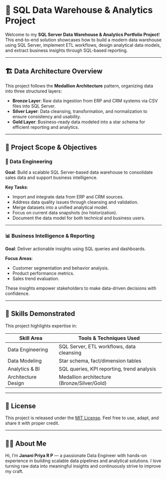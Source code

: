# 🧠 SQL Data Warehouse & Analytics Project

Welcome to my **SQL Server Data Warehouse & Analytics Portfolio Project**!  
This end-to-end solution showcases how to build a modern data warehouse using SQL Server, implement ETL workflows, design analytical data models, and extract business insights through SQL-based reporting.

---

## 🏗️ Data Architecture Overview

This project follows the **Medallion Architecture** pattern, organizing data into three structured layers:

- **Bronze Layer**: Raw data ingestion from ERP and CRM systems via CSV files into SQL Server.
- **Silver Layer**: Data cleansing, transformation, and normalization to ensure consistency and usability.
- **Gold Layer**: Business-ready data modeled into a star schema for efficient reporting and analytics.


---

## 🚀 Project Scope & Objectives

### 🔧 Data Engineering

**Goal**: Build a scalable SQL Server-based data warehouse to consolidate sales data and support business intelligence.

**Key Tasks**:
- Import and integrate data from ERP and CRM sources.
- Address data quality issues through cleansing and validation.
- Merge datasets into a unified analytical model.
- Focus on current data snapshots (no historization).
- Document the data model for both technical and business users.

---

### 📊 Business Intelligence & Reporting

**Goal**: Deliver actionable insights using SQL queries and dashboards.

**Focus Areas**:
- Customer segmentation and behavior analysis.
- Product performance metrics.
- Sales trend evaluation.

These insights empower stakeholders to make data-driven decisions with confidence.

---

## 🧰 Skills Demonstrated

This project highlights expertise in:

| Skill Area           | Tools & Techniques Used                     |
|----------------------|---------------------------------------------|
| Data Engineering     | SQL Server, ETL workflows, data cleansing   |
| Data Modeling        | Star schema, fact/dimension tables          |
| Analytics & BI       | SQL queries, KPI reporting, trend analysis  |
| Architecture Design  | Medallion architecture (Bronze/Silver/Gold) |

---

## 📄 License

This project is released under the [MIT License](LICENSE). Feel free to use, adapt, and share it with proper credit.

---

## 👩‍💻 About Me

Hi, I’m **Janani Priya R P** — a passionate Data Engineer with hands-on experience in building scalable data pipelines and analytical solutions. I love turning raw data into meaningful insights and continuously strive to improve my craft.

